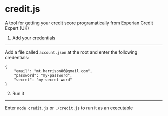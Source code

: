 credit.js
=========

A tool for getting your credit score programatically from Experian Credit Expert (UK)

1. Add your credentials
---------------------

Add a file called `account.json` at the root and enter the following credentials:

	{
		"email": "mt.harrison86@gmail.com",
		"password": "my-password",
		"secret": "my-secret-word"
	}

2. Run it
---------------------

Enter `node credit.js` or `./credit.js` to run it as an executable